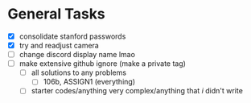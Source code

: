 # General Tasks
- [x] consolidate stanford passwords
- [x] try and readjust camera
- [ ] change discord display name lmao
- [ ] make extensive github ignore (make a private tag)
	- [ ] all solutions to any problems 
		- [ ] 106b, ASSIGN1 (everything) 
	- [ ] starter codes/anything very complex/anything that *i* didn't write